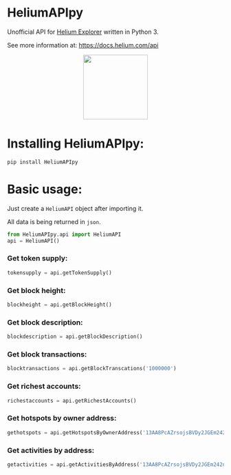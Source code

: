 # HeliumAPIpy
Unofficial API for [Helium Explorer](https://explorer.helium.com/) written in Python 3.

See more information at: https://docs.helium.com/api       <p align="center"> <img src="https://dka575ofm4ao0.cloudfront.net/pages-transactional_logos/retina/17932/Roundel_blue.png" width="150" height="150" /></p>
# Installing HeliumAPIpy:

`pip install HeliumAPIpy`

# Basic usage:

Just create a `HeliumAPI` object after importing it.

All data is being returned in `json`.

```python
from HeliumAPIpy.api import HeliumAPI
api = HeliumAPI()
```
  
### Get token supply:
```python
tokensupply = api.getTokenSupply()
  ```
### Get block height:
```python
blockheight = api.getBlockHeight()
  ```
 ### Get block description:
```python
blockdescription = api.getBlockDescription()
  ```

 ### Get block transactions:
```python
blocktransactions = api.getBlockTranscations('1000000')
  ```

 ### Get richest accounts:
```python
richestaccounts = api.getRichestAccounts()
  ```

 ### Get hotspots by owner address:
```python
gethotspots = api.getHotspotsByOwnerAddress('13AA8PcAZrsojsBVDy2JGEm242nWQeMmRoYaVndtkGy8dNfkn23')
  ```
  
  ### Get activities by address:
```python
getactivities = api.getActivitiesByAddress('13AA8PcAZrsojsBVDy2JGEm242nWQeMmRoYaVndtkGy8dNfkn23')
  ```

   